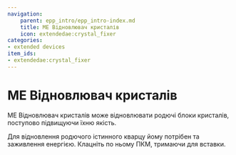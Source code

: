 ```yaml
---
navigation:
    parent: epp_intro/epp_intro-index.md
    title: МЕ Відновлювач кристалів
    icon: extendedae:crystal_fixer
categories:
- extended devices
item_ids:
- extendedae:crystal_fixer
---
```


# МЕ Відновлювач кристалів

<BlockImage id="extendedae:crystal_fixer" scale="8"></BlockImage>

МЕ Відновлювач кристалів може відновлювати родючі блоки кристалів, поступово підвищуючи їхню якість.

Для відновлення родючого істинного кварцу йому потрібен <ItemLink id="ae2:charged_certus_quartz_crystal" /> та заживлення енергією. Клацніть по ньому ПКМ, тримаючи <ItemLink id="ae2:charged_certus_quartz_crystal" /> для вставки.

<Row gap="20">
<GameScene zoom="4" background="transparent">
  <ImportStructure src="../structure/crystal_fixer.snbt"></ImportStructure>
</GameScene>
</Row>
